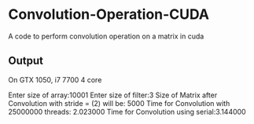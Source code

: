 # Convolution-Operation-CUDA
A code to perform convolution operation on a matrix in cuda

## Output
On GTX 1050, i7 7700 4 core

Enter size of array:10001
Enter size of filter:3
Size of Matrix after Convolution with stride = (2) will be: 5000
Time for Convolution with 25000000 threads: 2.023000
Time for Convolution using serial:3.144000
